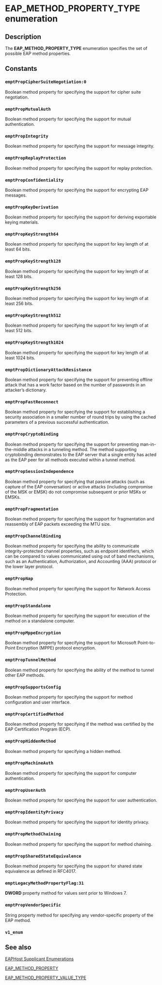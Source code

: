 # EAP_METHOD_PROPERTY_TYPE enumeration

## Description

The **EAP_METHOD_PROPERTY_TYPE** enumeration specifies the set of possible EAP method properties.

## Constants

### `emptPropCipherSuiteNegotiation:0`

Boolean method property for specifying the support for cipher suite negotiation.

### `emptPropMutualAuth`

Boolean method property for specifying the support for mutual authentication.

### `emptPropIntegrity`

Boolean method property for specifying the support for message integrity.

### `emptPropReplayProtection`

Boolean method property for specifying the support for replay protection.

### `emptPropConfidentiality`

Boolean method property for specifying the support for encrypting EAP messages.

### `emptPropKeyDerivation`

Boolean method property for specifying the support for deriving exportable keying materials.

### `emptPropKeyStrength64`

Boolean method property for specifying the support for key length of at least 64 bits.

### `emptPropKeyStrength128`

Boolean method property for specifying the support for key length of at least 128 bits.

### `emptPropKeyStrength256`

Boolean method property for specifying the support for key length of at least 256 bits.

### `emptPropKeyStrength512`

Boolean method property for specifying the support for key length of at least 512 bits.

### `emptPropKeyStrength1024`

Boolean method property for specifying the support for key length of at least 1024 bits.

### `emptPropDictionaryAttackResistance`

Boolean method property for specifying the support for preventing offline attack that has a work factor based on the number of passwords in an attacker’s dictionary.

### `emptPropFastReconnect`

Boolean method property for specifying the support for establishing a security association in a smaller number of round trips by using the cached parameters of a previous successful authentication.

### `emptPropCryptoBinding`

Boolean method property for specifying the support for preventing man-in-the-middle attacks in a tunneling method. The method supporting cryptobinding demonstrates to the EAP server that a single entity has acted as the EAP peer for all methods executed within a tunnel method.

### `emptPropSessionIndependence`

Boolean method property for specifying that passive attacks (such as capture of the EAP conversation) or active attacks (including compromise of the MSK or EMSK) do not compromise subsequent or prior MSKs or EMSKs.

### `emptPropFragmentation`

Boolean method property for specifying the support for fragmentation and reassembly of EAP packets exceeding the MTU size.

### `emptPropChannelBinding`

Boolean method property for specifying the ability to communicate integrity-protected channel properties, such as endpoint identifiers, which can be compared to values communicated using out of band mechanisms, such as an Authentication, Authorization, and Accounting (AAA) protocol or the lower layer protocol.

### `emptPropNap`

Boolean method property for specifying the support for Network Access Protection.

### `emptPropStandalone`

Boolean method property for specifying the support for execution of the method on a standalone computer.

### `emptPropMppeEncryption`

Boolean method property for specifying the support for Microsoft Point-to-Point Encryption (MPPE) protocol encryption.

### `emptPropTunnelMethod`

Boolean method property for specifying the ability of the method to tunnel other EAP methods.

### `emptPropSupportsConfig`

Boolean method property for specifying the support for method configuration and user interface.

### `emptPropCertifiedMethod`

Boolean method property for specifying if the method was certified by the EAP Certification Program (ECP).

### `emptPropHiddenMethod`

Boolean method property for specifying a hidden method.

### `emptPropMachineAuth`

Boolean method property for specifying the support for computer authentication.

### `emptPropUserAuth`

Boolean method property for specifying the support for user authentication.

### `emptPropIdentityPrivacy`

Boolean method property for specifying the support for identity privacy.

### `emptPropMethodChaining`

Boolean method property for specifying the support for method chaining.

### `emptPropSharedStateEquivalence`

Boolean method property for specifying the support for shared state equivalence as defined in RFC4017.

### `emptLegacyMethodPropertyFlag:31`

**DWORD** property method for values sent prior to Windows 7.

### `emptPropVendorSpecific`

String property method for specifying any vendor-specific property of the EAP method.

### `v1_enum`

## See also

[EAPHost Supplicant Enumerations](https://learn.microsoft.com/windows/win32/eaphost/eap-host-supplicant-enumerations)

[EAP_METHOD_PROPERTY](https://learn.microsoft.com/windows/desktop/api/eaptypes/ns-eaptypes-eap_method_property)

[EAP_METHOD_PROPERTY_VALUE_TYPE](https://learn.microsoft.com/windows/desktop/api/eaptypes/ne-eaptypes-eap_method_property_value_type)